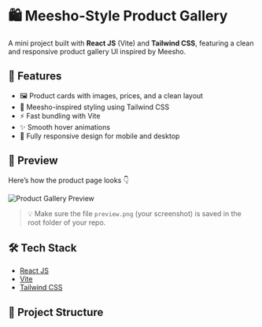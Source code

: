 # 🛍️ Meesho-Style Product Gallery

A mini project built with **React JS** (Vite) and **Tailwind CSS**, featuring a clean and responsive product gallery UI inspired by Meesho.

## 🚀 Features

- 🖼️ Product cards with images, prices, and a clean layout
- 🎨 Meesho-inspired styling using Tailwind CSS
- ⚡ Fast bundling with Vite
- ✨ Smooth hover animations
- 📱 Fully responsive design for mobile and desktop

## 📸 Preview

Here’s how the product page looks 👇

![Product Gallery Preview](./preview.png)

> 💡 Make sure the file `preview.png` (your screenshot) is saved in the root folder of your repo.

## 🛠️ Tech Stack

- [React JS](https://reactjs.org/)
- [Vite](https://vitejs.dev/)
- [Tailwind CSS](https://tailwindcss.com/)

## 📂 Project Structure




